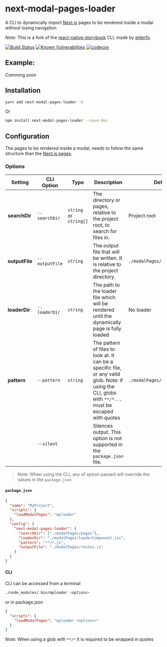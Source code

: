 # next-modal-pages-loader
A CLI to dynamically import [Next.js](https://github.com/vercel/next.js) pages to be rendered inside a modal without losing navigation.

_Note:_ This is a fork of the [react-native-storybook](https://github.com/storybooks/react-native-storybook) CLI, made by [elderfo](https://github.com/elderfo).

[![Build Status](https://travis-ci.org/MarianoArg/next-modal-pages-loader.svg?branch=master)](https://travis-ci.org/MarianoArg/next-modal-pages-loader) [![Known Vulnerabilities](https://snyk.io/test/github/MarianoArg/next-modal-pages-loader/badge.svg)](https://snyk.io/test/github/MarianoArg/next-modal-pages-loader)
[![codecov](https://codecov.io/gh/MarianoArg/next-modal-pages-loader/branch/master/graph/badge.svg)](https://codecov.io/gh/MarianoArg/next-modal-pages-loader)

## Example:

Comming soon

## Installation

```bash
yarn add next-modal-pages-loader -D
```

Or

```bash
npm install next-modal-pages-loader --save-dev
```

## Configuration
The pages to be rendered inside a modal, needs to follow the same structure than the [Next.js pages](https://nextjs.org/docs/basic-features/pages).

### Options

| Setting | CLI Option | Type | Description | Default | 
|---|---|---|---|---|
| **searchDir** | `--searchDir` | `string` or `string[]` | The directory or pages, relative to the project root, to search for files in. | Project root |
| **outputFile** | `--outputFile` | `string` | The output file that will be written. It is relative to the project directory. | `./modalPages/routes.js` | 
| **loaderDir** | `--loaderDir` | `string` | The path to the loader file which will be rendered until the dynamically page is fully loaded | No loader |
| **pattern** | `--pattern` | `string` | The pattern of files to look at. It can be a specific file, or any valid glob. Note: if using the CLI, globs with `**/*...` must be escaped with quotes | `./modalPages/pages/index.js` | 
|  | `--silent` | | Silences output. This option is not supported in the `package.json` file. | 

> Note: When using the CLI, any of option passed will override the values in the `package.json`

#### `package.json`

```json
{
  "name": "MyProject",
  "scripts": {
    "loadModalPages": "mploader"
  },
  "config": {
    "next-modal-pages-loader": {
      "searchDir": ["./modalPages/pages"],
      "loaderDir": "./modalPages/loaderComponent.jsx",
      "pattern": "**/*.js",
      "outputFile": "./modalPages/routes.js"
    }
  }
}
```

#### CLI

CLI can be accessed from a terminal 
```bash
./node_modules/.bin/mploader <options>
```
or in package.json 
```json
{
  "scripts": {
    "loadModalPages": "mploader <options>"
  }
}
```

_Note:_ When using a glob with `**/*` it is required to be wrapped in quotes
